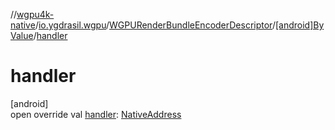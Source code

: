 //[wgpu4k-native](../../../../index.md)/[io.ygdrasil.wgpu](../../index.md)/[WGPURenderBundleEncoderDescriptor](../index.md)/[[android]ByValue](index.md)/[handler](handler.md)

# handler

[android]\
open override val [handler](handler.md): [NativeAddress](../../../ffi/-native-address/index.md)